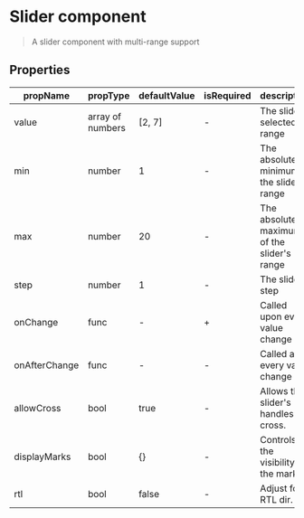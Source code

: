 # Slider component

> A slider component with multi-range support

## Properties

| propName | propType | defaultValue | isRequired | description |
|----------|----------|--------------|------------|-------------|
| value | array of numbers | [2, 7] | - | The slider's selected range |
| min | number | 1 | - | The absolute minimum of the slider's range |
| max | number | 20 | - | The absolute maximum of the slider's range |
| step | number | 1 | - | The slider's step |
| onChange | func | - | + | Called upon every value change |
| onAfterChange | func | - | - | Called after every value change |
| allowCross | bool | true | - | Allows the slider's handles to cross. |
| displayMarks | bool | {} | - | Controls the visibility of the marks. |
| rtl | bool | false | - | Adjust for RTL dir. |
